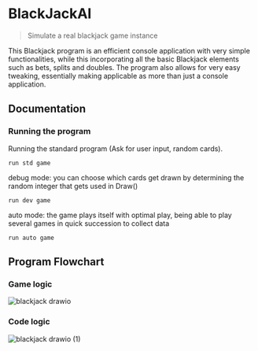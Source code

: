 # BlackJackAI

>Simulate a real blackjack game instance

This Blackjack program is an efficient console application with very simple functionalities, while this incorporating all the basic Blackjack elements such as bets, splits and doubles. 
The program also allows for very easy tweaking, essentially making applicable as more than just a console application.

## Documentation
### Running the program
Running the standard program (Ask for user input, random cards).
```
run std game
```
debug mode: you can choose which cards get drawn by determining the random integer that gets used in Draw()
```
run dev game
```
auto mode: the game plays itself with optimal play, being able to play several games in quick succession to collect data
```
run auto game
```

## Program Flowchart 
### Game logic
![blackjack drawio](https://github.com/mortenl-dev/BlackJackAI/assets/85018341/2cd77120-a90f-4ecc-b28d-ff5e7e96b750)
### Code logic
![blackjack drawio (1)](https://github.com/mortenl-dev/BlackJackAI/assets/85018341/373a0ca3-c999-4de1-b3ae-c588dd046fbe)



